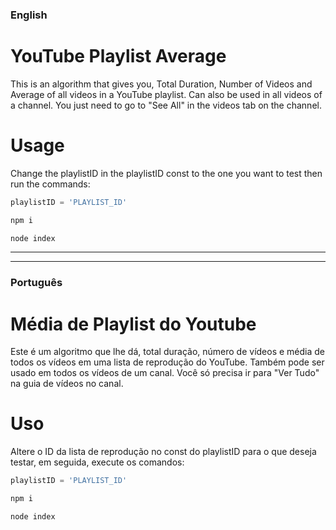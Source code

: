 ### English

# YouTube Playlist Average

This is an algorithm that gives you, Total Duration, Number of Videos and Average of all videos in a YouTube playlist.
Can also be used in all videos of a channel. You just need to go to "See All" in the videos tab on the channel.


# Usage

Change the playlistID in the playlistID const to the one you want to test then run the commands:

```javascript
playlistID = 'PLAYLIST_ID'
```

```cmd
npm i

node index
```


---
---


### Português

# Média de Playlist do Youtube

Este é um algoritmo que lhe dá, total duração, número de vídeos e média de todos os vídeos em uma lista de reprodução do YouTube.
Também pode ser usado em todos os vídeos de um canal. Você só precisa ir para "Ver Tudo" na guia de vídeos no canal.


# Uso

Altere o ID da lista de reprodução no const do playlistID para o que deseja testar, em seguida, execute os comandos:

```javascript
playlistID = 'PLAYLIST_ID'
```

```cmd
npm i

node index
```
